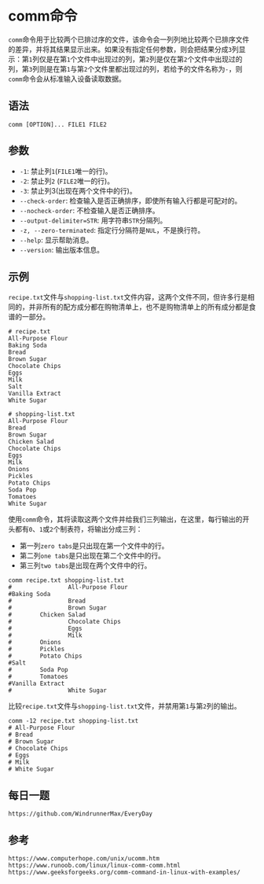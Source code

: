 # comm命令
`comm`命令用于比较两个已排过序的文件，该命令会一列列地比较两个已排序文件的差异，并将其结果显示出来。如果没有指定任何参数，则会把结果分成`3`列显示：第`1`列仅是在第`1`个文件中出现过的列，第`2`列是仅在第`2`个文件中出现过的列，第`3`列则是在第`1`与第`2`个文件里都出现过的列，若给予的文件名称为`-`，则`comm`命令会从标准输入设备读取数据。

## 语法

```shell
comm [OPTION]... FILE1 FILE2
```

## 参数
* `-1`: 禁止列`1`(`FILE1`唯一的行)。
* `-2`: 禁止列`2` (`FILE2`唯一的行)。
* `-3`: 禁止列3(出现在两个文件中的行)。
* `--check-order`: 检查输入是否正确排序，即使所有输入行都是可配对的。
* `--nocheck-order`: 不检查输入是否正确排序。
* `--output-delimiter=STR`: 用字符串`STR`分隔列。
* `-z, --zero-terminated`: 指定行分隔符是`NUL`，不是换行符。
* `--help`: 显示帮助消息。
* `--version`: 输出版本信息。

## 示例
`recipe.txt`文件与`shopping-list.txt`文件内容，这两个文件不同，但许多行是相同的，并非所有的配方成分都在购物清单上，也不是购物清单上的所有成分都是食谱的一部分。

```
# recipe.txt
All-Purpose Flour
Baking Soda
Bread
Brown Sugar
Chocolate Chips
Eggs
Milk
Salt
Vanilla Extract
White Sugar

# shopping-list.txt
All-Purpose Flour
Bread
Brown Sugar
Chicken Salad
Chocolate Chips
Eggs
Milk
Onions
Pickles
Potato Chips
Soda Pop
Tomatoes
White Sugar
```

使用`comm`命令，其将读取这两个文件并给我们三列输出，在这里，每行输出的开头都有`0`、`1`或`2`个制表符，将输出分成三列：
* 第一列`zero tabs`是只出现在第一个文件中的行。
* 第二列`one tabs`是只出现在第二个文件中的行。
* 第三列`two tabs`是出现在两个文件中的行。

```shell
comm recipe.txt shopping-list.txt
#                All-Purpose Flour
#Baking Soda
#                Bread
#                Brown Sugar
#        Chicken Salad
#                Chocolate Chips
#                Eggs
#                Milk
#        Onions
#        Pickles
#        Potato Chips
#Salt
#        Soda Pop
#        Tomatoes
#Vanilla Extract
#                White Sugar
```

比较`recipe.txt`文件与`shopping-list.txt`文件，并禁用第`1`与第`2`列的输出。

```shell
comm -12 recipe.txt shopping-list.txt
# All-Purpose Flour
# Bread
# Brown Sugar
# Chocolate Chips
# Eggs
# Milk
# White Sugar
```



## 每日一题

```
https://github.com/WindrunnerMax/EveryDay
```

## 参考

```
https://www.computerhope.com/unix/ucomm.htm
https://www.runoob.com/linux/linux-comm-comm.html
https://www.geeksforgeeks.org/comm-command-in-linux-with-examples/
```

